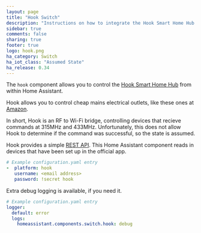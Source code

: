```yaml
---
layout: page
title: "Hook Switch"
description: "Instructions on how to integrate the Hook Smart Home Hub into Home Assistant."
sidebar: true
comments: false
sharing: true
footer: true
logo: hook.png
ha_category: Switch
ha_iot_class: "Assumed State"
ha_release: 0.34
---
```


The `hook` component allows you to control the [Hook Smart Home Hub](http://www.hooksmarthome.com/) from within Home Assistant.

Hook allows you to control cheap mains electrical outlets, like these ones at [Amazon](https://www.amazon.com/Etekcity-Wireless-Electrical-Household-Appliances/dp/B00DQELHBS). 

In short, Hook is an RF to Wi-Fi bridge, controlling devices that recieve commands at 315MHz and 433MHz. Unfortunately, this does not allow Hook to determine if the command was successful, so the state is assumed.

Hook provides a simple [REST API](https://app.swaggerhub.com/api/rahilj/GetHook_RestAPI/v1). This Home Assistant component reads in devices that have been set up in the official app.

```yaml
# Example configuration.yaml entry
-  platform: hook
   username: <email address>
   password: !secret hook
```

Extra debug logging is available, if you need it.

```yaml
# Example configuration.yaml entry
logger:
  default: error
  logs:
    homeassistant.components.switch.hook: debug
```
